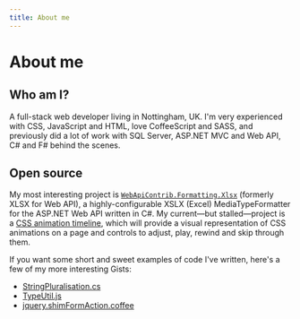 ```yaml
---
title: About me
---
```


About me
========


Who am I?
---------

A full-stack web developer living in Nottingham, UK. I'm very experienced with CSS, JavaScript and HTML, love CoffeeScript and SASS, and previously did a lot of work with SQL Server, ASP.NET MVC and Web API, C# and F# behind the scenes.


Open source
-----------

My most interesting project is [`WebApiContrib.Formatting.Xlsx`][github-xlsx] (formerly XLSX for Web API), a highly-configurable XSLX (Excel) MediaTypeFormatter for the ASP.NET Web API written in C#. My current—but stalled—project is a [CSS animation timeline][github-animation-timeline], which will provide a visual representation of CSS animations on a page and controls to adjust, play, rewind and skip through them.

If you want some short and sweet examples of code I've written, here's a few of my more interesting Gists:

- [StringPluralisation.cs][gist-string-pluralisation]
- [TypeUtil.js][gist-type-util]
- [jquery.shimFormAction.coffee][gist-shim-form-action]


<!-- References -->

[github-xlsx]: http://webapicontrib.github.io/WebApiContrib.Formatting.Xlsx/

[github-animation-timeline]: https://github.com/jordangray/css-animation-timeline/

[gist-string-pluralisation]: https://gist.github.com/jordangray/bdb3aa1db6f74a625bfe

[gist-type-util]: https://gist.github.com/jordangray/f0ece13c3959d0387a81

[gist-shim-form-action]: https://gist.github.com/jordangray/5910582